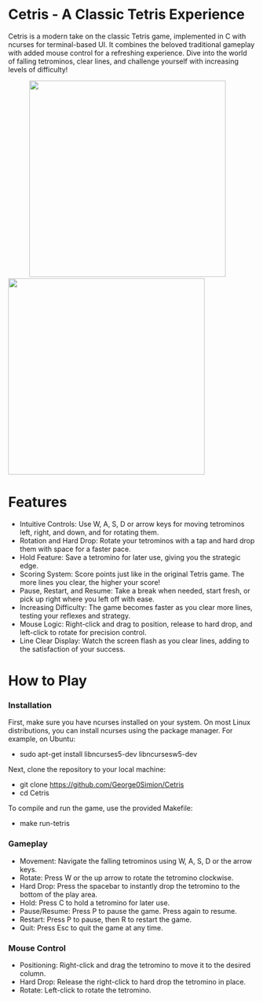 # Cetris - A Classic Tetris Experience

  Cetris is a modern take on the classic Tetris game, implemented in C with ncurses for terminal-based UI. It combines the beloved traditional gameplay with added mouse control for a refreshing experience. Dive into the world of falling tetrominos, clear lines, and challenge yourself with increasing levels of difficulty!

<p float="left">
  &nbsp;&nbsp;&nbsp;&nbsp;&nbsp;&nbsp;&nbsp;&nbsp;&nbsp;&nbsp;&nbsp;<img src="https://github.com/George0Simion/Cetris---A-Tetris-Clone/assets/149818276/599abe7a-9e9f-4419-85dc-1fb2e1a228d2" width="400" />&nbsp;&nbsp;&nbsp;&nbsp;&nbsp;&nbsp;<img src="https://github.com/George0Simion/Cetris---A-Tetris-Clone/assets/149818276/dc5c744c-4503-4cdc-9f2b-2fe1ab06f174" width="400" /> 
</p>


# Features

 - Intuitive Controls: Use W, A, S, D or arrow keys for moving tetrominos left, right, and down, and for rotating them.
 - Rotation and Hard Drop: Rotate your tetrominos with a tap and hard drop them with space for a faster pace.
 - Hold Feature: Save a tetromino for later use, giving you the strategic edge.
 - Scoring System: Score points just like in the original Tetris game. The more lines you clear, the higher your score!
 - Pause, Restart, and Resume: Take a break when needed, start fresh, or pick up right where you left off with ease.
 - Increasing Difficulty: The game becomes faster as you clear more lines, testing your reflexes and strategy.
 - Mouse Logic: Right-click and drag to position, release to hard drop, and left-click to rotate for precision control.
 - Line Clear Display: Watch the screen flash as you clear lines, adding to the satisfaction of your success.

# How to Play
   ### Installation

First, make sure you have ncurses installed on your system. On most Linux distributions, you can install ncurses using the package manager. For example, on Ubuntu:
 - sudo apt-get install libncurses5-dev libncursesw5-dev

Next, clone the repository to your local machine:
 - git clone https://github.com/George0Simion/Cetris
 - cd Cetris

To compile and run the game, use the provided Makefile:
 - make run-tetris

  ### Gameplay

- Movement: Navigate the falling tetrominos using W, A, S, D or the arrow keys.
- Rotate: Press W or the up arrow to rotate the tetromino clockwise.
- Hard Drop: Press the spacebar to instantly drop the tetromino to the bottom of the play area.
- Hold: Press C to hold a tetromino for later use.
- Pause/Resume: Press P to pause the game. Press again to resume.
- Restart: Press P to pause, then R to restart the game.
- Quit: Press Esc to quit the game at any time.

### Mouse Control

 - Positioning: Right-click and drag the tetromino to move it to the desired column.
 - Hard Drop: Release the right-click to hard drop the tetromino in place.
 - Rotate: Left-click to rotate the tetromino.
